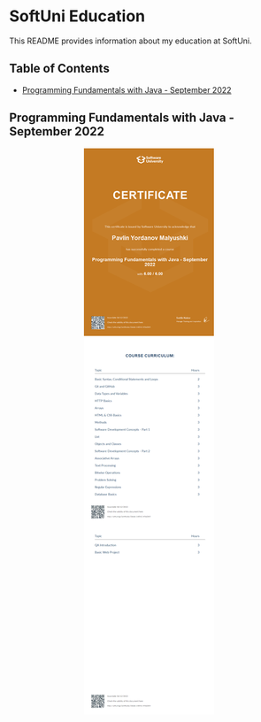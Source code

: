 # SoftUni Education
This README provides information about my education at SoftUni.

## Table of Contents
* [Programming Fundamentals with Java - September 2022](#Programming-Fundamentals)



## Programming Fundamentals with Java - September 2022
<p align="center">
<img src="https://raw.githubusercontent.com/Malyushki/SoftUni/main/Certificates/Programming%20Fundamentals%20with%20Java%20-%20September%202022%20-%20Certificate.jpeg" />

</details>


